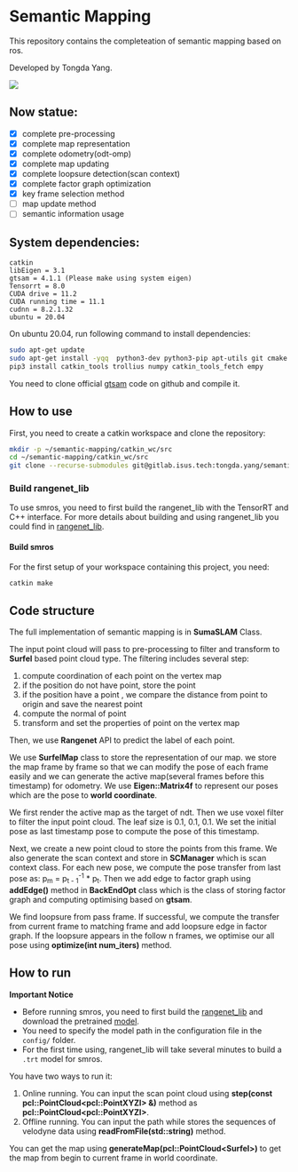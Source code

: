 # Semantic Mapping

This repository contains the completeation of semantic mapping based on ros.

Developed by Tongda Yang.

![](https://github.com/StephenYang190/smros/picture/shortcut.png)

## Now statue:

- [x] complete pre-processing
- [x] complete map representation
- [x] complete  odometry(odt-omp)
- [x] complete map updating
- [x] complete loopsure detection(scan context)
- [x] complete factor graph optimization
- [x] key frame selection method
- [ ] map update method
- [ ] semantic information usage

## System dependencies:

```
catkin
libEigen = 3.1
gtsam = 4.1.1 (Please make using system eigen)
Tensorrt = 8.0
CUDA drive = 11.2
CUDA running time = 11.1
cudnn = 8.2.1.32
ubuntu = 20.04
```

On ubuntu 20.04, run following command to install dependencies:

```bash
sudo apt-get update 
sudo apt-get install -yqq  python3-dev python3-pip apt-utils git cmake libyaml-cpp-dev libopencv-dev python-empy build-essential libgtest-dev libeigen3-dev libboost-all-dev libglew-dev catkin
pip3 install catkin_tools trollius numpy catkin_tools_fetch empy
```

You need to clone official [gtsam](https://github.com/borglab/gtsam) code on github and compile it.

## How to use

First, you need to create a catkin workspace and clone the repository:

```bash
mkdir -p ~/semantic-mapping/catkin_wc/src
cd ~/semantic-mapping/catkin_wc/src
git clone --recurse-submodules git@gitlab.isus.tech:tongda.yang/semantic-mapping.git
```

### Build rangenet_lib

To use smros, you need to first build the rangenet_lib with the TensorRT and C++ interface. 
For more details about building and using rangenet_lib you could find in [rangenet_lib](https://github.com/StephenYang190/rangenet_lib/).

#### Build smros
For the first setup of your workspace containing this project, you need:
  ```bash
catkin make
  ```

## Code structure

The full implementation of semantic mapping is in **SumaSLAM** Class.

The input point cloud will pass to pre-processing to filter and transform to **Surfel** based point cloud type. The filtering includes several step:

1. compute coordination of each point on the vertex map
2. if the position do not have point, store the point
3. if the position have a point , we compare the distance from point to origin and save the nearest point
4. compute the normal of point
5. transform and set the properties of point on the vertex map

Then, we use **Rangenet** API to predict the label of each point.

We use **SurfelMap** class to store the representation of our map. we store the map frame by frame so that we can modify the pose of each frame easily and we can generate the active map(several frames before this timestamp) for odometry. We use **Eigen::Matrix4f** to represent our poses which are the pose to **world coordinate**.

We first render the active map as the target of ndt. Then we use voxel filter to filter the input point cloud. The leaf size is 0.1, 0.1, 0.1. We set the initial pose as last timestamp pose to compute the pose of this timestamp. 

Next, we create a new point cloud to store the points from this frame. We also generate the scan context and store in **SCManager** which is scan context class. For each new pose, we compute the pose transfer from last pose as: p<sub>m</sub>  =  p<sub>t - 1</sub><sup>-1</sup>  * p<sub>t</sub>. Then we add edge to factor graph using **addEdge()** method in **BackEndOpt** class which is the class of storing factor graph and computing optimising based on **gtsam**.

We find loopsure from pass frame. If successful, we compute the transfer from current frame to matching frame and add loopsure edge in factor graph. If the loopsure appears in the follow n frames, we optimise our all pose using **optimize(int num_iters)** method.

## How to run

**Important Notice**

- Before running smros, you need to first build the [rangenet_lib](https://github.com/StephenYang190/rangenet_lib/) and download the pretrained [model](https://www.ipb.uni-bonn.de/html/projects/semantic_suma/darknet53.tar.gz).
- You need to specify the model path in the configuration file in the `config/` folder.
- For the first time using, rangenet_lib will take several minutes to build a `.trt` model for smros.

You have two ways to run it:

1. Online running. You can input the scan point cloud using **step(const pcl::PointCloud\<pcl::PointXYZI\> &)** method as **pcl::PointCloud\<pcl::PointXYZI\>**.
2. Offline running. You can input the path while stores the sequences of velodyne data using **readFromFile(std::string)** method.

You can get the map using **generateMap(pcl::PointCloud\<Surfel\>)** to get the map from begin to current frame in world coordinate.
